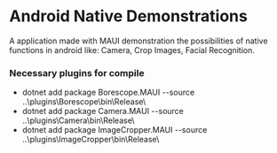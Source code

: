 # Android Native Demonstrations

A application made with MAUI demonstration the possibilities of native functions in android like: Camera, Crop Images, Facial Recognition.

### Necessary plugins for compile
- dotnet add package Borescope.MAUI --source ..\plugins\Borescope\bin\Release\
- dotnet add package Camera.MAUI --source ..\plugins\Camera\bin\Release\
- dotnet add package ImageCropper.MAUI --source ..\plugins\ImageCropper\bin\Release\